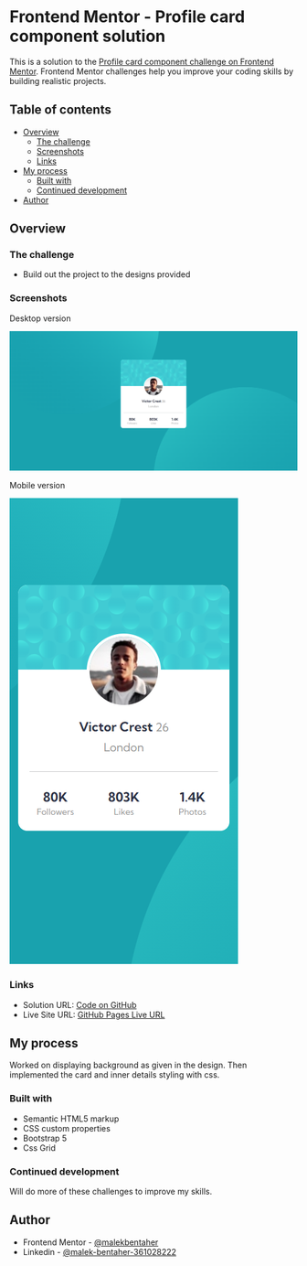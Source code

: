# Frontend Mentor - Profile card component solution

This is a solution to the [Profile card component challenge on Frontend Mentor](https://www.frontendmentor.io/challenges/profile-card-component-cfArpWshJ). Frontend Mentor challenges help you improve your coding skills by building realistic projects.

## Table of contents

- [Overview](#overview)
  - [The challenge](#the-challenge)
  - [Screenshots](#screenshots)
  - [Links](#links)
- [My process](#my-process)
  - [Built with](#built-with)
  - [Continued development](#continued-development)
- [Author](#author)

## Overview

### The challenge

- Build out the project to the designs provided

### Screenshots

Desktop version

![desktop version](desktop.png)

Mobile version

![mobile version](mobile.png)

### Links

- Solution URL: [Code on GitHub](https://github.com/malek-bt/Profile-card-component)
- Live Site URL: [GitHub Pages Live URL](https://malek-bt.github.io/Profile-card-component/)

## My process

Worked on displaying background as given in the design.
Then implemented the card and inner details styling with css.

### Built with

- Semantic HTML5 markup
- CSS custom properties
- Bootstrap 5
- Css Grid


### Continued development

Will do more of these challenges to improve my skills.

## Author

- Frontend Mentor - [@malekbentaher](https://www.frontendmentor.io/profile/malek-bt)
- Linkedin - [@malek-bentaher-361028222](https://www.linkedin.com/in/malek-bentaher-361028222/)
